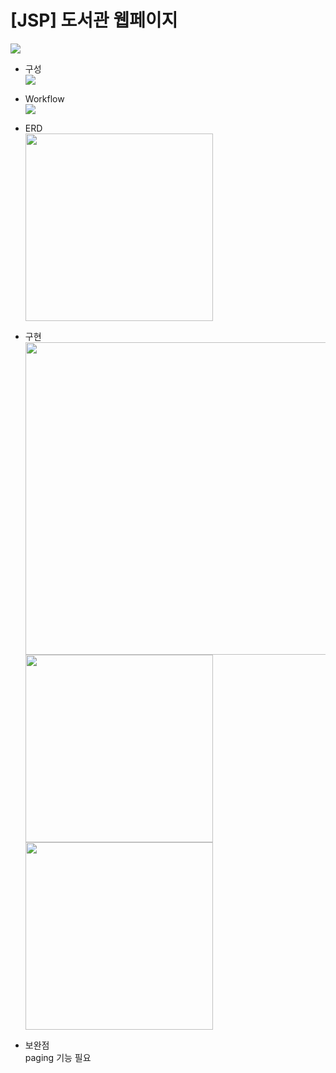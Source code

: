 # [JSP] 도서관 웹페이지

<img src="https://github.com/juyub/JooLib/assets/126839881/fcc15a3b-c50d-4fb6-b00f-2b202fd7931d"  /> <br>
- 구성 <br>
<img src="https://github.com/juyub/JooLib/assets/126839881/fcf5e1ae-4c63-40b2-92d4-af22e88ede91"  /> <br>
- Workflow <br>
<img src="https://github.com/juyub/JooLib/assets/126839881/ac8b1a9b-2ab9-4c7a-b890-d7617c5c41b0"  /> <br>
- ERD <br>
<img src="https://github.com/juyub/JooLib/assets/126839881/6bb236be-910e-47dc-900a-4092802ef47c" width="300" /> <br>
- 구현 <br>
<img src="https://github.com/juyub/JooLib/assets/126839881/62c2b578-814f-41be-a63d-b3d9c7d36550" width="500" /> <br>
<img src="https://github.com/juyub/JooLib/assets/126839881/2906820f-86cd-46d1-ada9-fb25a4202570" width="300" /> <br>
<img src="https://github.com/juyub/JooLib/assets/126839881/df5bce1a-317e-4b07-ac20-09dee370a05a" width="300" /> <br>

- 보완점 <br>
paging 기능 필요 <br>

